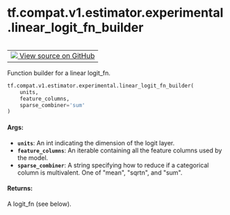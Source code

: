 <div itemscope itemtype="http://developers.google.com/ReferenceObject">
<meta itemprop="name" content="tf.compat.v1.estimator.experimental.linear_logit_fn_builder" />
<meta itemprop="path" content="Stable" />
</div>

# tf.compat.v1.estimator.experimental.linear_logit_fn_builder

<!-- Insert buttons and diff -->

<table class="tfo-notebook-buttons tfo-api" align="left">

<td>
  <a target="_blank" href="https://github.com/tensorflow/estimator/tree/master/tensorflow_estimator/python/estimator/canned/linear.py">
    <img src="https://www.tensorflow.org/images/GitHub-Mark-32px.png" />
    View source on GitHub
  </a>
</td></table>



Function builder for a linear logit_fn.

``` python
tf.compat.v1.estimator.experimental.linear_logit_fn_builder(
    units,
    feature_columns,
    sparse_combiner='sum'
)
```



<!-- Placeholder for "Used in" -->


#### Args:


* <b>`units`</b>: An int indicating the dimension of the logit layer.
* <b>`feature_columns`</b>: An iterable containing all the feature columns used by
  the model.
* <b>`sparse_combiner`</b>: A string specifying how to reduce if a categorical column
  is multivalent.  One of "mean", "sqrtn", and "sum".


#### Returns:

A logit_fn (see below).


